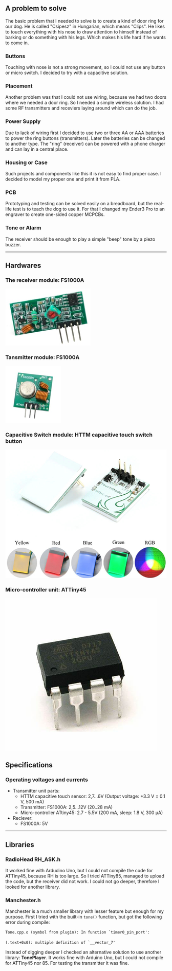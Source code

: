 ## A problem to solve
The basic problem that I needed to solve is to create a kind of door ring for our dog. He is called "Csipesz" in Hungarian, which means "Clips". He likes to touch everything with his nose to draw attention to himself instead of barking or do something with his legs. Which makes his life hard if he wants to come in.

### Buttons
Touching with nose is not a strong movement, so I could not use any button or micro switch. I decided to try with a capacitive solution.

### Placement
Another problem was that I could not use wiring, because we had two doors where we needed a door ring. So I needed a simple wireless solution. I had some RF transmitters and receviers laying around which can do the job.

### Power Supply
Due to lack of wiring first I decided to use two or three AA or AAA batteries to power the ring buttons (transmitters). Later the batteries can be changed to another type.
The "ring" (receiver) can be powered with a phone charger and can lay in a central place.

### Housing or Case
Such projects and components like this it is not easy to find proper case. I decided to model my proper one and print it from PLA.

### PCB
Prototyping and testing can be solved easily on a breadboard, but the real-life test is to teach the dog to use it. For that I changed my Ender3 Pro to an engraver to create one-sided copper MCPCBs.

### Tone or Alarm
The receiver should be enough to play a simple "beep" tone by a piezo buzzer.

---

## Hardwares

### The receiver module: FS1000A
![FS1000A-433mHz-Receiver](./img/FS1000A-433mHz-Receiver.jpg)

### Tansmitter module: FS1000A
![FS1000A-433mHz-Transmitter](./img/FS1000A-433mHz-Transmitter.jpg)

### Capacitive Switch module: HTTM capacitive touch switch button
![HTTM_capacitive_touch_switch_button](./img/HTTM_capacitive_touch_switch_button.jpg)

### Micro-controller unit: ATTiny45
![attiny45](./img/attiny45.jpg)

## Specifications
### Operating voltages and currents
- Transmitter unit parts:
	- HTTM capacitive touch sensor: 2,7...6V (Output voltage: +3.3 V ± 0.1 V, 500 mA)
	- Transmitter: FS1000A: 2,5...12V (20..28 mA)
	- Micro-controller ATtiny45: 2.7 - 5.5V (200 mA, sleep: 1.8 V, 300 μA)
- Reciever: 
	- FS1000A: 5V

---

## Libraries

### RadioHead RH_ASK.h
It worked fine with Ardudino Uno, but I could not compile the code for ATTiny45, because RH is too large.
So I tried ATTiny85, managed to upload the code, but the receiver did not work. I could not go deeper, therefore I looked for another library.

### Manchester.h
Manchester is a much smaller library with lesser feature but enough for my purpose.
First I tried with the built-in `tone()` function, but got the following error during compile: 
```
Tone.cpp.o (symbol from plugin): In function `timer0_pin_port':

(.text+0x0): multiple definition of `__vector_7'
```
Instead of digging deeper I checked an alternative solution to use another library: **TonePlayer**.
It works fine with Arduino Uno, but I could not compile for ATTiny45 nor 85. For testing the transmitter it was fine.
